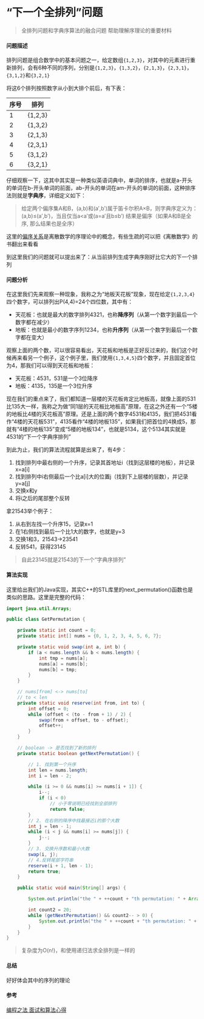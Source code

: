 # “下一个全排列”问题

> 全排列问题和字典序算法的融合问题
> 帮助理解序理论的重要材料
<!-- more -->
#### 问题描述

排列问题是组合数学中的基本问题之一，给定数组```{1,2,3}```，对其中的元素进行重新排列，会有6种不同的序列，分别是```{1,2,3}```，```{1,3,2}```，```{2,1,3}```，```{2,3,1}```，```{3,1,2}```和```{3,2,1}```

将这6个排列按照数字从小到大排个前后，有下表：

|序号|排列|
|-|-|
|1|{1,2,3}|
|2|{1,3,2}|
|3|{2,1,3}|
|4|{2,3,1}|
|5|{3,1,2}|
|6|{3,2,1}|

仔细观察一下，这其中其实是一种类似英语词典中，单词的排序，也就是a-开头的单词在b-开头单词的前面，ab-开头的单词在am-开头的单词的前面，这种排序法则就是**字典序**，详细定义如下：

> 给定两个偏序集A和B，(a,b)和(a′,b′)属于笛卡尔积A×B，则字典序定义为：(a,b)≤(a′,b′)，当且仅当a<a′或(a=a′且b≤b′)
> 结果是偏序（如果A和B是全序, 那么结果也是全序）

这里的[偏序关系](https://zh.wikipedia.org/wiki/偏序关系)是离散数学的序理论中的概念，有些生疏的可以把《离散数学》的书翻出来看看

到这里我们的问题就可以提出来了：从当前排列生成字典序刚好比它大的下一个排列

#### 问题分析

在这里我们先来观察一种现象，我称之为“地板天花板”现象，现在给定```{1,2,3,4}```四个数字，可以排列出P(4,4)=24个四位数，其中有：

- 天花板：也就是最大的数字排列4321，也称**降序列**（从第一个数字到最后一个数字都在减少）
- 地板：也就是最小的数字序列1234，也称**升序列**（从第一个数字到最后一个数字都在变大）

观察上面的两个数，可以很容易看出，天花板和地板是正好反过来的，我们这个时候再来看另一个例子，这个例子里，我们使用```{1,3,4,5}```四个数字，并且固定首位为4，那我们可以得到天花板和地板：

- 天花板：4531，531是一个3位降序
- 地板：4135，135是一个3位升序

现在我们的重点来了，我们都知道一层楼的天花板肯定比地板高，就像上面的531比135大一样，我称之为做“同1层的天花板比地板高”原理，在这之外还有一个“5楼的地板比4楼的天花板高”原理。还是上面的两个数字4531和4135，我们把4531看作“4楼的天花板531”，4135看作“4楼的地板135”，如果我们把首位的4换成5，那就有“4楼的地板135”变成“5楼的地板134”，也就是5134，这个5134其实就是4531的“下一个字典序排列”

到此为止，我们的算法流程就算是出来了，有4步：

1. 找到排列中最右侧的一个升序，记录其首地址i（找到这层楼的地板），并记录x=a\[i]
2. 找到排列中i右侧最后一个比a\[i]大的位置j（找到下上层楼的层数），并记录y=a\[j]
3. 交换x和y
4. 将i之后的尾部整个反转

拿21543举个例子：

1. 从右到左找一个升序15，记录x=1
2. 在1右侧找到最后一个比1大的数字，也就是y=3
3. 交换1和3，21543->23541
4. 反转541，获得23145
> 自此23145就是21543的下一个“字典序排列”

#### 算法实现

这里给出我们的Java实现，其实C++的STL库里的next_permutation()函数也是类似的思路。这里是完整的代码：

```java
import java.util.Arrays;

public class GetPermutation {

    private static int count = 0;
    private static int[] nums = {0, 1, 2, 3, 4, 5, 6, 7};

    private static void swap(int a, int b) {
        if (a < nums.length && b < nums.length) {
            int tmp = nums[a];
            nums[a] = nums[b];
            nums[b] = tmp;
        }
    }

    // nums[from] <-> nums[to]
    // to < len
    private static void reserve(int from, int to) {
        int offset = 0;
        while (offset < (to - from + 1) / 2) {
            swap(from + offset, to - offset);
            offset++;
        }
    }

    // boolean -> 是否找到了新的排列
    private static boolean getNextPermutation() {

        // 1. 找到第一个升序
        int len = nums.length;
        int i = len - 2;

        while (i >= 0 && nums[i] >= nums[i + 1]) {
            i--;
            if (i < 0)
                // 小于零说明已经找到全部排列
                return false;
        }
        // 2. 在右侧的降序中找最接近i的那个大数
        int j = len - 1;
        while (i < j && nums[i] >= nums[j]) {
            j--;
        }
        // 3. 交换升序数和最小大数
        swap(i, j);
        // 4.反转尾部字符串
        reserve(i + 1, len - 1);
        return true;
    }

    public static void main(String[] args) {

        System.out.println("the " + ++count + "th permutation: " + Arrays.toString(nums));

        int count2 = 20;
        while (getNextPermutation() && count2-- > 0) {
            System.out.println("the " + ++count + "th permutation: " + Arrays.toString(nums));
        }
    }
}
```
> 复杂度为O(n!)，和使用递归法求全排列是一样的

#### 总结

好好体会其中的序列的理论

#### 参考

[编程之法 面试和算法心得](https://www.ptpress.com.cn/shopping/buy?bookId=d7ee2bb8-dcb8-4029-8156-0b65d962f18a)
